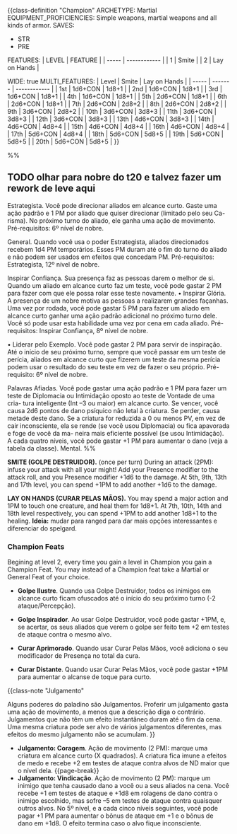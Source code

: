 {{class-definition "Champion"
ARCHETYPE: Martial
EQUIPMENT_PROFICIENCIES: Simple weapons, martial weapons and all kinds of armor.
SAVES:
- STR
- PRE

FEATURES:
| LEVEL | FEATURE      |
| ----- | ------------ |
| 1     | Smite        |
| 2     | Lay on Hands | 

WIDE: true
MULTI_FEATURES:
| Level | Smite   | Lay on Hands |
| ----- | ------- | ------------ |
| 1st   | 1d6+CON | 1d8+1        |
| 2nd   | 1d6+CON | 1d8+1        |
| 3rd   | 1d6+CON | 1d8+1        |
| 4th   | 1d6+CON | 1d8+1        |
| 5th   | 2d6+CON | 1d8+1        |
| 6th   | 2d6+CON | 1d8+1        |
| 7th   | 2d6+CON | 2d8+2        | 
| 8th   | 2d6+CON | 2d8+2        |
| 9th   | 3d6+CON | 2d8+2        |
| 10th  | 3d6+CON | 3d8+3        |
| 11th  | 3d6+CON | 3d8+3        |
| 12th  | 3d6+CON | 3d8+3        |
| 13th  | 4d6+CON | 3d8+3        |
| 14th  | 4d6+CON | 4d8+4        |
| 15th  | 4d6+CON | 4d8+4        |
| 16th  | 4d6+CON | 4d8+4        |
| 17th  | 5d6+CON | 4d8+4        |
| 18th  | 5d6+CON | 5d8+5        |
| 19th  | 5d6+CON | 5d8+5        |
| 20th  | 5d6+CON | 5d8+5        |
}}

%%
## TODO olhar para nobre do t20 e talvez fazer um rework de leve aqui

Estrategista. Você pode direcionar aliados em
alcance curto. Gaste uma ação padrão e 1 PM por
aliado que quiser direcionar (limitado pelo seu Ca-
risma). No próximo turno do aliado, ele ganha uma
ação de movimento. Pré-requisitos: 6º nível de nobre.

General. Quando você usa o poder Estrategista,
aliados direcionados recebem 1d4 PM temporários.
Esses PM duram até o fim do turno do aliado e não
podem ser usados em efeitos que concedam PM.
Pré-requisitos: Estrategista, 12º nível de nobre.

Inspirar Confiança. Sua presença faz as pessoas
darem o melhor de si. Quando um aliado em alcance
curto faz um teste, você pode gastar 2 PM para fazer
com que ele possa rolar esse teste novamente.
• Inspirar Glória. A presença de um nobre motiva
as pessoas a realizarem grandes façanhas. Uma vez
por rodada, você pode gastar 5 PM para fazer um
aliado em alcance curto ganhar uma ação padrão
adicional no próximo turno dele. Você só pode usar
esta habilidade uma vez por cena em cada aliado.
Pré-requisitos: Inspirar Confiança, 8º nível de nobre.

• Liderar pelo Exemplo. Você pode gastar 2 PM para
servir de inspiração. Até o início de seu próximo turno,
sempre que você passar em um teste de perícia, aliados
em alcance curto que fizerem um teste da mesma
perícia podem usar o resultado do seu teste em vez de
fazer o seu próprio. Pré-requisito: 6º nível de nobre.

Palavras Afiadas. Você pode gastar uma ação
padrão e 1 PM para fazer um teste de Diplomacia ou
Intimidação oposto ao teste de Vontade de uma cria-
tura inteligente (Int –3 ou maior) em alcance curto.
Se vencer, você causa 2d6 pontos de dano psíquico
não letal à criatura. Se perder, causa metade deste
dano. Se a criatura for reduzida a 0 ou menos PV, em
vez de cair inconsciente, ela se rende (se você usou
Diplomacia) ou fica apavorada e foge de você da ma-
neira mais eficiente possível (se usou Intimidação).
A cada quatro níveis, você pode gastar +1 PM para
aumentar o dano (veja a tabela da classe). Mental.
%%

**SMITE (GOLPE DESTRUIDOR).** (once per turn) During an attack (2PM): infuse your attack with all your might! Add your Presence modifier to the attack roll, and you Presence modifier +1d6 to the damage. At 5th, 9th, 13th and 17th level, you can spend +1PM to add another +1d6 to the damage.

**LAY ON HANDS (CURAR PELAS MÃOS).** You may spend a major action and 1PM to touch one creature, and heal them for 1d8+1. At 7th, 10th, 14th and 18th level respectively, you can spend +1PM to add another 1d8+1 to the healing. **Ideia:** mudar para ranged para dar mais opções interessantes e diferenciar do spelgard.

### Champion Feats

Begining at level 2, every time you gain a level in Champion you gain a Champion Feat. You may instead of a Champion feat take a Martial or General Feat of your choice.

- **Golpe Ilustre**. Quando usa Golpe Destruidor, todos os inimigos em alcance curto ficam ofuscados até o início do seu próximo turno (-2 ataque/Percepção).

- **Golpe Inspirador**. Ao usar Golpe Destruidor, você pode gastar +1PM, e, se acertar, os seus aliados que verem o golpe ser feito tem +2 em testes de ataque contra o mesmo alvo.

- **Curar Aprimorado**. Quando usar Curar Pelas Mãos, você adiciona o seu modificador de Presença no total da cura.

- **Curar Distante**. Quando usar Curar Pelas Mãos, você pode gastar +1PM para aumentar o alcanse de toque para curto.

{{class-note "Julgamento"

Alguns poderes do paladino são Julgamentos. Proferir um julgamento gasta uma ação de movimento, a menos que a descrição diga o contrário. Julgamentos que não têm um efeito instantâneo duram até o fim da cena. Uma mesma criatura pode ser alvo de vários julgamentos diferentes, mas efeitos do mesmo julgamento não se acumulam.
}}

- **Julgamento: Coragem**. Ação de movimento (2 PM): marque uma criatura em alcance curto (X quadrados). A criatura fica imune a efeitos de medo e recebe +2 em testes de ataque contra alvos de ND maior que o nível dela.
{{page-break}}
- **Julgamento: Vindicação**. Ação de movimento (2 PM): marque um inimigo que tenha causado dano a você ou a seus aliados na cena. Você recebe +1 em testes de ataque e +1d8 em rolagens de dano contra o inimigo escolhido, mas sofre –5 em testes de ataque contra quaisquer outros alvos. No 5º nível, e a cada cinco níveis seguintes, você pode pagar +1 PM para aumentar o bônus de ataque em +1 e o bônus de dano em +1d8. O efeito termina caso o alvo fique inconsciente.
